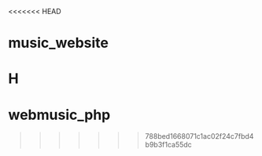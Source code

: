 <<<<<<< HEAD
# music_website
H
=======
# webmusic_php
>>>>>>> 788bed1668071c1ac02f24c7fbd4b9b3f1ca55dc
